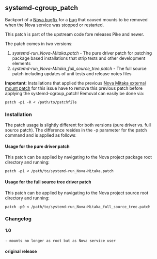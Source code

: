 
## systemd-cgroup_patch

Backport of a [Nova bugfix](https://review.openstack.org/#/c/432344/) for a [bug](https://bugs.launchpad.net/nova/+bug/1530860) that caused mounts to be removed when the Nova service was stopped or restarted.

This patch is part of the upstream code fore releases Pike and newer.

The patch comes in two versions:

1. _systemd-run_Nova-Mitaka.patch_ - The pure driver patch for patching package based installations that strip tests and other development elements
2. _systemd-run_Nova-Mitaka_full_source_tree.patch_ - The full source patch including updates of unit tests and release notes files

__Important__: Installations that applied the previous [Nova Mitaka external mount patch](https://github.com/quobyte/nova_mitaka_external-mount_patch) for this issue have to remove this previous patch before applying the systemd-cgroup_patch!
Removal can easily be done via:

    patch -p1 -R < /path/to/patchfile


### Installation

The patch usage is slightly different for both versions (pure driver vs. full source patch). The difference resides in the -p parameter for the patch command and is applied as follows:

#### Usage for the pure driver patch

This patch can be applied by navigating to the Nova project package root directory and running:

    patch -p1 < /path/to/systemd-run_Nova-Mitaka.patch


#### Usage for the full source tree driver patch

This patch can be applied by navigating to the Nova project source root directory and running:

    patch -p0 < /path/to/systemd-run_Nova-Mitaka_full_source_tree.patch


### Changelog


#### 1.0
	- mounts no longer as root but as Nova service user

#### original release
